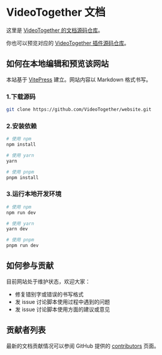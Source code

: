 # VideoTogether 文档


























这里是 [VideoTogether 的文档源码仓库](https://github.com/VideoTogether/website)。

你也可以预览对应的 [VideoTogether 插件源码仓库](https://github.com/VideoTogether/VideoTogether)。

## 如何在本地编辑和预览该网站

本站基于 [VitePress](https://github.com/vuejs/vitepress) 建立。网站内容以 Markdown 格式书写。

### 1.下载源码

```sh
git clone https://github.com/VideoTogether/website.git
```

### 2.安装依赖

```sh
# 使用 npm
npm install

# 使用 yarn
yarn

# 使用 pnpm
pnpm install
```

### 3.运行本地开发环境

```sh
# 使用 npm
npm run dev

# 使用 yarn
yarn dev

# 使用 pnpm
pnpm run dev
```

## 如何参与贡献

目前网站处于维护状态，欢迎大家：

- 修复错别字或错误的书写格式
- 发 issue 讨论脚本使用过程中遇到的问题
- 发 issue 讨论脚本使用方面的建议或意见

## 贡献者列表

最新的文档贡献情况可以参阅 GitHub 提供的 [contributors](https://github.com/VideoTogether/website/graphs/contributors) 页面。
